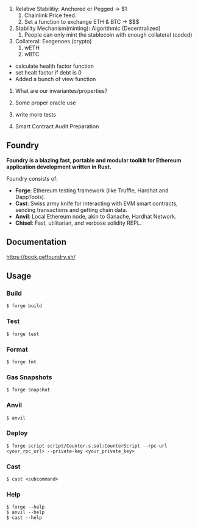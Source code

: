 1. Relative Stabilitiy: Anchored or Pegged -> $1
   1. Chainlink Price feed.
   2. Set a function to exchange ETH & BTC -> $$$
2. Stability Mechanism(minting): Algorithmic (Decentralized)
   1. People can only mint the stablecoin with enough collateral (coded)
3. Collateral: Exogenoes (crypto)
   1. wETH
   2. wBTC

- calculate health factor function
- set healt factor if debt is 0
- Added a bunch of view function

1. What are our invariantes/properties?

1. Some proper oracle use
1. write more tests
1. Smart Contract Audit Preparation

## Foundry

**Foundry is a blazing fast, portable and modular toolkit for Ethereum application development written in Rust.**

Foundry consists of:

- **Forge**: Ethereum testing framework (like Truffle, Hardhat and DappTools).
- **Cast**: Swiss army knife for interacting with EVM smart contracts, sending transactions and getting chain data.
- **Anvil**: Local Ethereum node, akin to Ganache, Hardhat Network.
- **Chisel**: Fast, utilitarian, and verbose solidity REPL.

## Documentation

https://book.getfoundry.sh/

## Usage

### Build

```shell
$ forge build
```

### Test

```shell
$ forge test
```

### Format

```shell
$ forge fmt
```

### Gas Snapshots

```shell
$ forge snapshot
```

### Anvil

```shell
$ anvil
```

### Deploy

```shell
$ forge script script/Counter.s.sol:CounterScript --rpc-url <your_rpc_url> --private-key <your_private_key>
```

### Cast

```shell
$ cast <subcommand>
```

### Help

```shell
$ forge --help
$ anvil --help
$ cast --help
```
